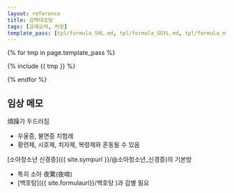 ```yaml
---
layout: reference
title: 감맥대조탕
tags: [금궤요략, 처방]
template_pass: [tpl/formula_SHL.md, tpl/formula_GGYL.md, tpl/formula_etc.md]
---
```


{% for tmp in page.template_pass %}

{% include {{ tmp }} %}

{% endfor %}

## 임상 메모

煩躁가 두드러짐
* 우울증, 불면증 치험례
* 황련제, 시호제, 치자제, 복령제와 혼동될 수 있음


[소아청소년 신경증]({{ site.sympurl }}/@소아청소년_신경증)의 기본방
* 특히 소아 夜驚(夜啼)
* [백호탕]({{ site.formulaurl}}/백호탕 )과 감별 필요
